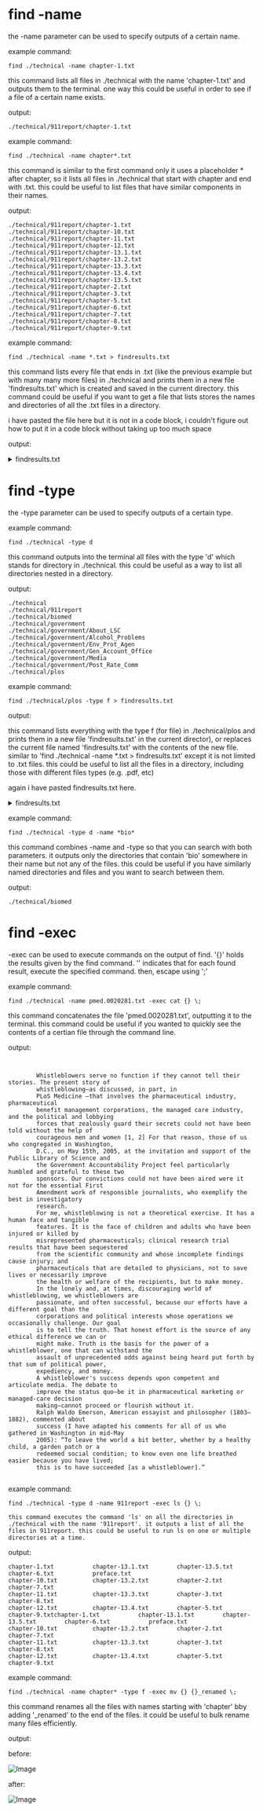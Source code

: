 # find -name

the -name parameter can be used to specify outputs of a certain name.

example command:
```
find ./technical -name chapter-1.txt
```
this command lists all files in ./technical with the name 'chapter-1.txt' and outputs them to the terminal. one way this could be useful in order to see if a file of a certain name exists.

output:
```
./technical/911report/chapter-1.txt
```


example command:
```
find ./technical -name chapter*.txt
```
this command is similar to the first command only it uses a placeholder * after chapter, so it lists all files in ./technical that start with chapter and end with .txt. this could be useful to list files that have similar components in their names.

output:
```
./technical/911report/chapter-1.txt
./technical/911report/chapter-10.txt
./technical/911report/chapter-11.txt
./technical/911report/chapter-12.txt
./technical/911report/chapter-13.1.txt
./technical/911report/chapter-13.2.txt
./technical/911report/chapter-13.3.txt
./technical/911report/chapter-13.4.txt
./technical/911report/chapter-13.5.txt
./technical/911report/chapter-2.txt
./technical/911report/chapter-3.txt
./technical/911report/chapter-5.txt
./technical/911report/chapter-6.txt
./technical/911report/chapter-7.txt
./technical/911report/chapter-8.txt
./technical/911report/chapter-9.txt
```

example command:
```
find ./technical -name *.txt > findresults.txt
```
this command lists every file that ends in .txt (like the previous example but with many many more files) in ./technical and prints them in a new file 'findresults.txt' which is created and saved in the current directory. this command could be useful if you want to get a file that lists stores the names and directories of all the .txt files in a directory.

i have pasted the file here but it is not in a code block, i couldn't figure out how to put it in a code block without taking up too much space

output:


<details>
  <summary>
    findresults.txt
  </summary>
./technical/911report/chapter-1.txt
./technical/911report/chapter-10.txt
./technical/911report/chapter-11.txt
./technical/911report/chapter-12.txt
./technical/911report/chapter-13.1.txt
./technical/911report/chapter-13.2.txt
./technical/911report/chapter-13.3.txt
./technical/911report/chapter-13.4.txt
./technical/911report/chapter-13.5.txt
./technical/911report/chapter-2.txt
./technical/911report/chapter-3.txt
./technical/911report/chapter-5.txt
./technical/911report/chapter-6.txt
./technical/911report/chapter-7.txt
./technical/911report/chapter-8.txt
./technical/911report/chapter-9.txt
./technical/911report/preface.txt
./technical/biomed/1468-6708-3-1.txt
./technical/biomed/1468-6708-3-10.txt
./technical/biomed/1468-6708-3-3.txt
./technical/biomed/1468-6708-3-4.txt
./technical/biomed/1468-6708-3-7.txt
./technical/biomed/1471-2091-2-10.txt
./technical/biomed/1471-2091-2-11.txt
./technical/biomed/1471-2091-2-12.txt
./technical/biomed/1471-2091-2-13.txt
./technical/biomed/1471-2091-2-16.txt
./technical/biomed/1471-2091-2-5.txt
./technical/biomed/1471-2091-2-7.txt
./technical/biomed/1471-2091-2-9.txt
./technical/biomed/1471-2091-3-13.txt
./technical/biomed/1471-2091-3-14.txt
./technical/biomed/1471-2091-3-15.txt
./technical/biomed/1471-2091-3-16.txt
./technical/biomed/1471-2091-3-17.txt
./technical/biomed/1471-2091-3-18.txt
./technical/biomed/1471-2091-3-22.txt
./technical/biomed/1471-2091-3-23.txt
./technical/biomed/1471-2091-3-30.txt
./technical/biomed/1471-2091-3-31.txt
./technical/biomed/1471-2091-3-4.txt
./technical/biomed/1471-2091-3-8.txt
./technical/biomed/1471-2091-4-1.txt
./technical/biomed/1471-2091-4-5.txt
./technical/biomed/1471-2105-1-1.txt
./technical/biomed/1471-2105-2-1.txt
./technical/biomed/1471-2105-2-8.txt
./technical/biomed/1471-2105-2-9.txt
./technical/biomed/1471-2105-3-12.txt
./technical/biomed/1471-2105-3-14.txt
./technical/biomed/1471-2105-3-16.txt
./technical/biomed/1471-2105-3-17.txt
./technical/biomed/1471-2105-3-18.txt
./technical/biomed/1471-2105-3-2.txt
./technical/biomed/1471-2105-3-22.txt
./technical/biomed/1471-2105-3-23.txt
./technical/biomed/1471-2105-3-24.txt
./technical/biomed/1471-2105-3-26.txt
./technical/biomed/1471-2105-3-28.txt
./technical/biomed/1471-2105-3-3.txt
./technical/biomed/1471-2105-3-30.txt
./technical/biomed/1471-2105-3-34.txt
./technical/biomed/1471-2105-3-37.txt
./technical/biomed/1471-2105-3-38.txt
./technical/biomed/1471-2105-3-4.txt
./technical/biomed/1471-2105-3-6.txt
./technical/biomed/1471-2105-4-13.txt
./technical/biomed/1471-2105-4-24.txt
./technical/biomed/1471-2105-4-25.txt
./technical/biomed/1471-2105-4-26.txt
./technical/biomed/1471-2105-4-27.txt
./technical/biomed/1471-2105-4-28.txt
./technical/biomed/1471-2105-4-31.txt
./technical/biomed/1471-2121-1-2.txt
./technical/biomed/1471-2121-2-1.txt
./technical/biomed/1471-2121-2-10.txt
./technical/biomed/1471-2121-2-11.txt
./technical/biomed/1471-2121-2-12.txt
./technical/biomed/1471-2121-2-15.txt
./technical/biomed/1471-2121-2-18.txt
./technical/biomed/1471-2121-2-21.txt
./technical/biomed/1471-2121-2-22.txt
./technical/biomed/1471-2121-2-3.txt
./technical/biomed/1471-2121-2-6.txt
./technical/biomed/1471-2121-3-10.txt
./technical/biomed/1471-2121-3-11.txt
./technical/biomed/1471-2121-3-12.txt
./technical/biomed/1471-2121-3-13.txt
./technical/biomed/1471-2121-3-15.txt
./technical/biomed/1471-2121-3-16.txt
./technical/biomed/1471-2121-3-18.txt
./technical/biomed/1471-2121-3-19.txt
./technical/biomed/1471-2121-3-2.txt
./technical/biomed/1471-2121-3-21.txt
./technical/biomed/1471-2121-3-22.txt
./technical/biomed/1471-2121-3-25.txt
./technical/biomed/1471-2121-3-30.txt
./technical/biomed/1471-2121-3-4.txt
./technical/biomed/1471-2121-3-6.txt
./technical/biomed/1471-2121-3-8.txt
./technical/biomed/1471-2121-4-1.txt
./technical/biomed/1471-2121-4-2.txt
./technical/biomed/1471-2121-4-3.txt
./technical/biomed/1471-2121-4-4.txt
./technical/biomed/1471-2121-4-5.txt
./technical/biomed/1471-2121-4-6.txt
./technical/biomed/1471-213X-1-1.txt
./technical/biomed/1471-213X-1-10.txt
./technical/biomed/1471-213X-1-11.txt
./technical/biomed/1471-213X-1-12.txt
./technical/biomed/1471-213X-1-13.txt
./technical/biomed/1471-213X-1-15.txt
./technical/biomed/1471-213X-1-2.txt
./technical/biomed/1471-213X-1-3.txt
./technical/biomed/1471-213X-1-4.txt
./technical/biomed/1471-213X-1-6.txt
./technical/biomed/1471-213X-1-9.txt
./technical/biomed/1471-213X-2-1.txt
./technical/biomed/1471-213X-2-7.txt
./technical/biomed/1471-213X-2-8.txt
./technical/biomed/1471-213X-3-2.txt
./technical/biomed/1471-213X-3-3.txt
./technical/biomed/1471-213X-3-4.txt
./technical/biomed/1471-213X-3-7.txt
./technical/biomed/1471-2148-1-1.txt
./technical/biomed/1471-2148-1-14.txt
./technical/biomed/1471-2148-1-4.txt
./technical/biomed/1471-2148-1-6.txt
./technical/biomed/1471-2148-1-8.txt
./technical/biomed/1471-2148-2-12.txt
./technical/biomed/1471-2148-2-14.txt
./technical/biomed/1471-2148-2-15.txt
./technical/biomed/1471-2148-2-17.txt
./technical/biomed/1471-2148-2-2.txt
./technical/biomed/1471-2148-2-5.txt
./technical/biomed/1471-2148-2-7.txt
./technical/biomed/1471-2148-2-8.txt
./technical/biomed/1471-2148-3-1.txt
./technical/biomed/1471-2148-3-18.txt
./technical/biomed/1471-2148-3-3.txt
./technical/biomed/1471-2148-3-4.txt
./technical/biomed/1471-2148-3-7.txt
./technical/biomed/1471-2156-2-1.txt
./technical/biomed/1471-2156-2-12.txt
./technical/biomed/1471-2156-2-17.txt
./technical/biomed/1471-2156-2-18.txt
./technical/biomed/1471-2156-2-3.txt
./technical/biomed/1471-2156-2-5.txt
./technical/biomed/1471-2156-2-7.txt
./technical/biomed/1471-2156-2-8.txt
./technical/biomed/1471-2156-3-10.txt
./technical/biomed/1471-2156-3-11.txt
./technical/biomed/1471-2156-3-16.txt
./technical/biomed/1471-2156-3-17.txt
./technical/biomed/1471-2156-3-22.txt
./technical/biomed/1471-2156-3-3.txt
./technical/biomed/1471-2156-3-4.txt
./technical/biomed/1471-2156-4-10.txt
./technical/biomed/1471-2156-4-5.txt
./technical/biomed/1471-2156-4-6.txt
./technical/biomed/1471-2156-4-9.txt
./technical/biomed/1471-2164-2-1.txt
./technical/biomed/1471-2164-2-2.txt
./technical/biomed/1471-2164-2-4.txt
./technical/biomed/1471-2164-2-6.txt
./technical/biomed/1471-2164-2-7.txt
./technical/biomed/1471-2164-2-8.txt
./technical/biomed/1471-2164-2-9.txt
./technical/biomed/1471-2164-3-1.txt
./technical/biomed/1471-2164-3-10.txt
./technical/biomed/1471-2164-3-13.txt
./technical/biomed/1471-2164-3-15.txt
./technical/biomed/1471-2164-3-16.txt
./technical/biomed/1471-2164-3-18.txt
./technical/biomed/1471-2164-3-19.txt
./technical/biomed/1471-2164-3-23.txt
./technical/biomed/1471-2164-3-24.txt
./technical/biomed/1471-2164-3-26.txt
./technical/biomed/1471-2164-3-27.txt
./technical/biomed/1471-2164-3-28.txt
./technical/biomed/1471-2164-3-29.txt
./technical/biomed/1471-2164-3-30.txt
./technical/biomed/1471-2164-3-31.txt
./technical/biomed/1471-2164-3-32.txt
./technical/biomed/1471-2164-3-33.txt
./technical/biomed/1471-2164-3-34.txt
./technical/biomed/1471-2164-3-35.txt
./technical/biomed/1471-2164-3-4.txt
./technical/biomed/1471-2164-3-6.txt
./technical/biomed/1471-2164-3-7.txt
./technical/biomed/1471-2164-3-8.txt
./technical/biomed/1471-2164-3-9.txt
./technical/biomed/1471-2164-4-13.txt
./technical/biomed/1471-2164-4-14.txt
./technical/biomed/1471-2164-4-15.txt
./technical/biomed/1471-2164-4-16.txt
./technical/biomed/1471-2164-4-19.txt
./technical/biomed/1471-2164-4-2.txt
./technical/biomed/1471-2164-4-21.txt
./technical/biomed/1471-2164-4-22.txt
./technical/biomed/1471-2164-4-23.txt
./technical/biomed/1471-2164-4-24.txt
./technical/biomed/1471-2164-4-25.txt
./technical/biomed/1471-2164-4-26.txt
./technical/biomed/1471-2164-4-28.txt
./technical/biomed/1471-2164-4-4.txt
./technical/biomed/1471-2164-4-5.txt
./technical/biomed/1471-2164-4-6.txt
./technical/biomed/1471-2172-1-1.txt
./technical/biomed/1471-2172-2-10.txt
./technical/biomed/1471-2172-2-3.txt
./technical/biomed/1471-2172-2-4.txt
./technical/biomed/1471-2172-2-9.txt
./technical/biomed/1471-2172-3-1.txt
./technical/biomed/1471-2172-3-10.txt
./technical/biomed/1471-2172-3-12.txt
./technical/biomed/1471-2172-3-16.txt
./technical/biomed/1471-2172-3-2.txt
./technical/biomed/1471-2172-3-4.txt
./technical/biomed/1471-2172-3-9.txt
./technical/biomed/1471-2172-4-1.txt
./technical/biomed/1471-2172-4-2.txt
./technical/biomed/1471-2180-1-12.txt
./technical/biomed/1471-2180-1-16.txt
./technical/biomed/1471-2180-1-26.txt
./technical/biomed/1471-2180-1-28.txt
./technical/biomed/1471-2180-1-29.txt
./technical/biomed/1471-2180-1-31.txt
./technical/biomed/1471-2180-1-33.txt
./technical/biomed/1471-2180-1-34.txt
./technical/biomed/1471-2180-1-7.txt
./technical/biomed/1471-2180-1-8.txt
./technical/biomed/1471-2180-2-1.txt
./technical/biomed/1471-2180-2-13.txt
./technical/biomed/1471-2180-2-16.txt
./technical/biomed/1471-2180-2-2.txt
./technical/biomed/1471-2180-2-20.txt
./technical/biomed/1471-2180-2-22.txt
./technical/biomed/1471-2180-2-26.txt
./technical/biomed/1471-2180-2-29.txt
./technical/biomed/1471-2180-2-32.txt
./technical/biomed/1471-2180-2-35.txt
./technical/biomed/1471-2180-2-38.txt
./technical/biomed/1471-2180-2-7.txt
./technical/biomed/1471-2180-3-10.txt
./technical/biomed/1471-2180-3-11.txt
./technical/biomed/1471-2180-3-13.txt
./technical/biomed/1471-2180-3-15.txt
./technical/biomed/1471-2180-3-4.txt
./technical/biomed/1471-2180-3-5.txt
./technical/biomed/1471-2180-3-9.txt
./technical/biomed/1471-2199-2-1.txt
./technical/biomed/1471-2199-2-10.txt
./technical/biomed/1471-2199-2-12.txt
./technical/biomed/1471-2199-2-2.txt
./technical/biomed/1471-2199-2-3.txt
./technical/biomed/1471-2199-2-4.txt
./technical/biomed/1471-2199-2-5.txt
./technical/biomed/1471-2199-2-6.txt
./technical/biomed/1471-2199-3-10.txt
./technical/biomed/1471-2199-3-11.txt
./technical/biomed/1471-2199-3-12.txt
./technical/biomed/1471-2199-3-17.txt
./technical/biomed/1471-2199-3-3.txt
./technical/biomed/1471-2199-3-7.txt
./technical/biomed/1471-2199-4-4.txt
./technical/biomed/1471-2199-4-5.txt
./technical/biomed/1471-2202-1-1.txt
./technical/biomed/1471-2202-2-1.txt
./technical/biomed/1471-2202-2-10.txt
./technical/biomed/1471-2202-2-12.txt
./technical/biomed/1471-2202-2-14.txt
./technical/biomed/1471-2202-2-15.txt
./technical/biomed/1471-2202-2-16.txt
./technical/biomed/1471-2202-2-17.txt
./technical/biomed/1471-2202-2-18.txt
./technical/biomed/1471-2202-2-19.txt
./technical/biomed/1471-2202-2-2.txt
./technical/biomed/1471-2202-2-20.txt
./technical/biomed/1471-2202-2-3.txt
./technical/biomed/1471-2202-2-5.txt
./technical/biomed/1471-2202-2-6.txt
./technical/biomed/1471-2202-2-7.txt
./technical/biomed/1471-2202-2-8.txt
./technical/biomed/1471-2202-2-9.txt
./technical/biomed/1471-2202-3-1.txt
./technical/biomed/1471-2202-3-10.txt
./technical/biomed/1471-2202-3-11.txt
./technical/biomed/1471-2202-3-14.txt
./technical/biomed/1471-2202-3-16.txt
./technical/biomed/1471-2202-3-17.txt
./technical/biomed/1471-2202-3-19.txt
./technical/biomed/1471-2202-3-20.txt
./technical/biomed/1471-2202-3-3.txt
./technical/biomed/1471-2202-3-4.txt
./technical/biomed/1471-2202-3-5.txt
./technical/biomed/1471-2202-3-7.txt
./technical/biomed/1471-2202-3-8.txt
./technical/biomed/1471-2202-4-10.txt
./technical/biomed/1471-2202-4-11.txt
./technical/biomed/1471-2202-4-12.txt
./technical/biomed/1471-2202-4-16.txt
./technical/biomed/1471-2202-4-17.txt
./technical/biomed/1471-2202-4-2.txt
./technical/biomed/1471-2202-4-3.txt
./technical/biomed/1471-2202-4-5.txt
./technical/biomed/1471-2202-4-6.txt
./technical/biomed/1471-2210-1-10.txt
./technical/biomed/1471-2210-1-2.txt
./technical/biomed/1471-2210-1-3.txt
./technical/biomed/1471-2210-1-4.txt
./technical/biomed/1471-2210-1-7.txt
./technical/biomed/1471-2210-1-8.txt
./technical/biomed/1471-2210-2-14.txt
./technical/biomed/1471-2210-2-4.txt
./technical/biomed/1471-2210-2-5.txt
./technical/biomed/1471-2210-2-6.txt
./technical/biomed/1471-2210-2-8.txt
./technical/biomed/1471-2210-2-9.txt
./technical/biomed/1471-2210-3-1.txt
./technical/biomed/1471-2210-3-3.txt
./technical/biomed/1471-2229-1-2.txt
./technical/biomed/1471-2229-1-3.txt
./technical/biomed/1471-2229-2-11.txt
./technical/biomed/1471-2229-2-3.txt
./technical/biomed/1471-2229-2-4.txt
./technical/biomed/1471-2229-2-8.txt
./technical/biomed/1471-2229-2-9.txt
./technical/biomed/1471-2229-3-3.txt
./technical/biomed/1471-2253-1-1.txt
./technical/biomed/1471-2253-2-4.txt
./technical/biomed/1471-2253-2-5.txt
./technical/biomed/1471-2261-1-6.txt
./technical/biomed/1471-2261-2-11.txt
./technical/biomed/1471-2261-3-4.txt
./technical/biomed/1471-2261-3-5.txt
./technical/biomed/1471-2288-1-9.txt
./technical/biomed/1471-2288-2-10.txt
./technical/biomed/1471-2288-2-11.txt
./technical/biomed/1471-2288-2-4.txt
./technical/biomed/1471-2288-3-4.txt
./technical/biomed/1471-2288-3-8.txt
./technical/biomed/1471-2288-3-9.txt
./technical/biomed/1471-2296-3-18.txt
./technical/biomed/1471-2296-3-19.txt
./technical/biomed/1471-2296-3-3.txt
./technical/biomed/1471-230X-1-10.txt
./technical/biomed/1471-230X-1-5.txt
./technical/biomed/1471-230X-1-6.txt
./technical/biomed/1471-230X-1-8.txt
./technical/biomed/1471-230X-2-17.txt
./technical/biomed/1471-230X-2-21.txt
./technical/biomed/1471-230X-2-23.txt
./technical/biomed/1471-230X-3-3.txt
./technical/biomed/1471-230X-3-5.txt
./technical/biomed/1471-2318-3-2.txt
./technical/biomed/1471-2326-2-4.txt
./technical/biomed/1471-2334-1-10.txt
./technical/biomed/1471-2334-1-13.txt
./technical/biomed/1471-2334-1-17.txt
./technical/biomed/1471-2334-1-21.txt
./technical/biomed/1471-2334-1-24.txt
./technical/biomed/1471-2334-1-9.txt
./technical/biomed/1471-2334-2-1.txt
./technical/biomed/1471-2334-2-24.txt
./technical/biomed/1471-2334-2-26.txt
./technical/biomed/1471-2334-2-27.txt
./technical/biomed/1471-2334-2-29.txt
./technical/biomed/1471-2334-2-5.txt
./technical/biomed/1471-2334-2-6.txt
./technical/biomed/1471-2334-2-7.txt
./technical/biomed/1471-2334-3-10.txt
./technical/biomed/1471-2334-3-11.txt
./technical/biomed/1471-2334-3-12.txt
./technical/biomed/1471-2334-3-13.txt
./technical/biomed/1471-2334-3-15.txt
./technical/biomed/1471-2334-3-9.txt
./technical/biomed/1471-2350-2-11.txt
./technical/biomed/1471-2350-2-12.txt
./technical/biomed/1471-2350-2-2.txt
./technical/biomed/1471-2350-2-8.txt
./technical/biomed/1471-2350-3-1.txt
./technical/biomed/1471-2350-3-12.txt
./technical/biomed/1471-2350-3-7.txt
./technical/biomed/1471-2350-3-9.txt
./technical/biomed/1471-2350-4-2.txt
./technical/biomed/1471-2350-4-3.txt
./technical/biomed/1471-2350-4-4.txt
./technical/biomed/1471-2350-4-6.txt
./technical/biomed/1471-2369-3-1.txt
./technical/biomed/1471-2369-3-10.txt
./technical/biomed/1471-2369-3-6.txt
./technical/biomed/1471-2369-3-9.txt
./technical/biomed/1471-2369-4-1.txt
./technical/biomed/1471-2369-4-5.txt
./technical/biomed/1471-2377-1-2.txt
./technical/biomed/1471-2377-2-4.txt
./technical/biomed/1471-2377-2-6.txt
./technical/biomed/1471-2377-3-4.txt
./technical/biomed/1471-2407-1-13.txt
./technical/biomed/1471-2407-1-15.txt
./technical/biomed/1471-2407-1-19.txt
./technical/biomed/1471-2407-1-6.txt
./technical/biomed/1471-2407-2-11.txt
./technical/biomed/1471-2407-2-12.txt
./technical/biomed/1471-2407-2-15.txt
./technical/biomed/1471-2407-2-16.txt
./technical/biomed/1471-2407-2-17.txt
./technical/biomed/1471-2407-2-18.txt
./technical/biomed/1471-2407-2-19.txt
./technical/biomed/1471-2407-2-22.txt
./technical/biomed/1471-2407-2-23.txt
./technical/biomed/1471-2407-2-3.txt
./technical/biomed/1471-2407-2-31.txt
./technical/biomed/1471-2407-2-33.txt
./technical/biomed/1471-2407-2-8.txt
./technical/biomed/1471-2407-2-9.txt
./technical/biomed/1471-2407-3-14.txt
./technical/biomed/1471-2407-3-15.txt
./technical/biomed/1471-2407-3-16.txt
./technical/biomed/1471-2407-3-18.txt
./technical/biomed/1471-2407-3-3.txt
./technical/biomed/1471-2407-3-4.txt
./technical/biomed/1471-2407-3-5.txt
./technical/biomed/1471-2415-3-1.txt
./technical/biomed/1471-2415-3-3.txt
./technical/biomed/1471-2415-3-4.txt
./technical/biomed/1471-2415-3-5.txt
./technical/biomed/1471-2431-2-1.txt
./technical/biomed/1471-2431-2-11.txt
./technical/biomed/1471-2431-2-12.txt
./technical/biomed/1471-2431-2-4.txt
./technical/biomed/1471-2431-3-3.txt
./technical/biomed/1471-2431-3-4.txt
./technical/biomed/1471-2431-3-5.txt
./technical/biomed/1471-2431-3-6.txt
./technical/biomed/1471-244X-2-9.txt
./technical/biomed/1471-244X-3-5.txt
./technical/biomed/1471-2458-1-9.txt
./technical/biomed/1471-2458-2-11.txt
./technical/biomed/1471-2458-2-16.txt
./technical/biomed/1471-2458-2-18.txt
./technical/biomed/1471-2458-2-21.txt
./technical/biomed/1471-2458-2-25.txt
./technical/biomed/1471-2458-2-3.txt
./technical/biomed/1471-2458-2-6.txt
./technical/biomed/1471-2458-3-11.txt
./technical/biomed/1471-2458-3-2.txt
./technical/biomed/1471-2458-3-20.txt
./technical/biomed/1471-2458-3-5.txt
./technical/biomed/1471-2458-3-9.txt
./technical/biomed/1471-2466-1-1.txt
./technical/biomed/1471-2466-2-3.txt
./technical/biomed/1471-2466-2-4.txt
./technical/biomed/1471-2466-3-1.txt
./technical/biomed/1471-2474-2-1.txt
./technical/biomed/1471-2474-2-2.txt
./technical/biomed/1471-2474-2-3.txt
./technical/biomed/1471-2474-3-23.txt
./technical/biomed/1471-2474-3-3.txt
./technical/biomed/1471-2474-4-4.txt
./technical/biomed/1471-2474-4-8.txt
./technical/biomed/1471-2490-3-2.txt
./technical/biomed/1471-5945-1-3.txt
./technical/biomed/1471-5945-2-13.txt
./technical/biomed/1471-5945-3-3.txt
./technical/biomed/1472-6750-1-11.txt
./technical/biomed/1472-6750-1-12.txt
./technical/biomed/1472-6750-1-13.txt
./technical/biomed/1472-6750-1-6.txt
./technical/biomed/1472-6750-1-8.txt
./technical/biomed/1472-6750-2-10.txt
./technical/biomed/1472-6750-2-13.txt
./technical/biomed/1472-6750-2-14.txt
./technical/biomed/1472-6750-2-2.txt
./technical/biomed/1472-6750-2-21.txt
./technical/biomed/1472-6750-3-11.txt
./technical/biomed/1472-6750-3-4.txt
./technical/biomed/1472-6750-3-6.txt
./technical/biomed/1472-6769-1-1.txt
./technical/biomed/1472-6769-1-2.txt
./technical/biomed/1472-6769-1-3.txt
./technical/biomed/1472-6769-1-4.txt
./technical/biomed/1472-6785-1-3.txt
./technical/biomed/1472-6785-1-5.txt
./technical/biomed/1472-6785-2-6.txt
./technical/biomed/1472-6785-2-7.txt
./technical/biomed/1472-6793-1-11.txt
./technical/biomed/1472-6793-1-12.txt
./technical/biomed/1472-6793-1-15.txt
./technical/biomed/1472-6793-1-2.txt
./technical/biomed/1472-6793-1-6.txt
./technical/biomed/1472-6793-1-8.txt
./technical/biomed/1472-6793-2-1.txt
./technical/biomed/1472-6793-2-11.txt
./technical/biomed/1472-6793-2-16.txt
./technical/biomed/1472-6793-2-17.txt
./technical/biomed/1472-6793-2-18.txt
./technical/biomed/1472-6793-2-19.txt
./technical/biomed/1472-6793-2-2.txt
./technical/biomed/1472-6793-2-4.txt
./technical/biomed/1472-6793-2-5.txt
./technical/biomed/1472-6793-2-8.txt
./technical/biomed/1472-6793-3-3.txt
./technical/biomed/1472-6793-3-4.txt
./technical/biomed/1472-6793-3-5.txt
./technical/biomed/1472-6793-3-6.txt
./technical/biomed/1472-6807-1-1.txt
./technical/biomed/1472-6807-2-1.txt
./technical/biomed/1472-6807-2-2.txt
./technical/biomed/1472-6807-2-3.txt
./technical/biomed/1472-6807-2-4.txt
./technical/biomed/1472-6807-2-5.txt
./technical/biomed/1472-6807-2-9.txt
./technical/biomed/1472-6807-3-1.txt
./technical/biomed/1472-6807-3-2.txt
./technical/biomed/1472-6815-2-3.txt
./technical/biomed/1472-6823-2-2.txt
./technical/biomed/1472-6823-3-1.txt
./technical/biomed/1472-6831-2-2.txt
./technical/biomed/1472-6831-3-1.txt
./technical/biomed/1472-684X-1-5.txt
./technical/biomed/1472-684X-2-1.txt
./technical/biomed/1472-684X-2-2.txt
./technical/biomed/1472-6874-2-1.txt
./technical/biomed/1472-6874-2-13.txt
./technical/biomed/1472-6874-2-8.txt
./technical/biomed/1472-6874-3-2.txt
./technical/biomed/1472-6882-1-10.txt
./technical/biomed/1472-6882-1-11.txt
./technical/biomed/1472-6882-1-12.txt
./technical/biomed/1472-6882-1-7.txt
./technical/biomed/1472-6882-2-10.txt
./technical/biomed/1472-6882-2-5.txt
./technical/biomed/1472-6882-3-1.txt
./technical/biomed/1472-6882-3-3.txt
./technical/biomed/1472-6890-1-4.txt
./technical/biomed/1472-6890-2-5.txt
./technical/biomed/1472-6890-3-2.txt
./technical/biomed/1472-6904-1-2.txt
./technical/biomed/1472-6904-2-4.txt
./technical/biomed/1472-6904-2-5.txt
./technical/biomed/1472-6904-2-7.txt
./technical/biomed/1472-6904-3-1.txt
./technical/biomed/1472-6920-1-3.txt
./technical/biomed/1472-6920-2-1.txt
./technical/biomed/1472-6920-2-3.txt
./technical/biomed/1472-6947-1-2.txt
./technical/biomed/1472-6947-1-5.txt
./technical/biomed/1472-6947-1-6.txt
./technical/biomed/1472-6947-2-4.txt
./technical/biomed/1472-6947-2-7.txt
./technical/biomed/1472-6947-3-5.txt
./technical/biomed/1472-6947-3-8.txt
./technical/biomed/1472-6955-2-1.txt
./technical/biomed/1472-6963-1-11.txt
./technical/biomed/1472-6963-1-8.txt
./technical/biomed/1472-6963-2-10.txt
./technical/biomed/1472-6963-3-1.txt
./technical/biomed/1472-6963-3-11.txt
./technical/biomed/1472-6963-3-12.txt
./technical/biomed/1472-6963-3-13.txt
./technical/biomed/1472-6963-3-14.txt
./technical/biomed/1472-6963-3-6.txt
./technical/biomed/1472-6963-3-7.txt
./technical/biomed/1475-2832-1-1.txt
./technical/biomed/1475-2867-2-10.txt
./technical/biomed/1475-2867-2-15.txt
./technical/biomed/1475-2867-2-7.txt
./technical/biomed/1475-2867-3-12.txt
./technical/biomed/1475-2867-3-2.txt
./technical/biomed/1475-2867-3-3.txt
./technical/biomed/1475-2867-3-4.txt
./technical/biomed/1475-2875-1-14.txt
./technical/biomed/1475-2875-1-5.txt
./technical/biomed/1475-2875-2-10.txt
./technical/biomed/1475-2875-2-14.txt
./technical/biomed/1475-2875-2-4.txt
./technical/biomed/1475-2883-2-11.txt
./technical/biomed/1475-2891-1-2.txt
./technical/biomed/1475-2891-2-1.txt
./technical/biomed/1475-4924-1-10.txt
./technical/biomed/1475-4924-1-5.txt
./technical/biomed/1475-925X-2-1.txt
./technical/biomed/1475-925X-2-10.txt
./technical/biomed/1475-925X-2-11.txt
./technical/biomed/1475-925X-2-12.txt
./technical/biomed/1475-925X-2-3.txt
./technical/biomed/1475-925X-2-6.txt
./technical/biomed/1475-9268-1-1.txt
./technical/biomed/1475-9268-1-2.txt
./technical/biomed/1475-9276-1-3.txt
./technical/biomed/1476-069X-1-3.txt
./technical/biomed/1476-069X-2-2.txt
./technical/biomed/1476-069X-2-4.txt
./technical/biomed/1476-069X-2-7.txt
./technical/biomed/1476-069X-2-9.txt
./technical/biomed/1476-0711-2-3.txt
./technical/biomed/1476-0711-2-7.txt
./technical/biomed/1476-072X-2-3.txt
./technical/biomed/1476-072X-2-4.txt
./technical/biomed/1476-4598-1-3.txt
./technical/biomed/1476-4598-1-5.txt
./technical/biomed/1476-4598-1-6.txt
./technical/biomed/1476-4598-1-8.txt
./technical/biomed/1476-4598-2-1.txt
./technical/biomed/1476-4598-2-2.txt
./technical/biomed/1476-4598-2-20.txt
./technical/biomed/1476-4598-2-22.txt
./technical/biomed/1476-4598-2-24.txt
./technical/biomed/1476-4598-2-25.txt
./technical/biomed/1476-4598-2-28.txt
./technical/biomed/1476-4598-2-3.txt
./technical/biomed/1476-511X-1-2.txt
./technical/biomed/1476-511X-2-2.txt
./technical/biomed/1476-511X-2-3.txt
./technical/biomed/1476-5918-1-2.txt
./technical/biomed/1476-9433-1-2.txt
./technical/biomed/1476-9433-1-3.txt
./technical/biomed/1477-5956-1-1.txt
./technical/biomed/1477-7525-1-10.txt
./technical/biomed/1477-7525-1-12.txt
./technical/biomed/1477-7525-1-9.txt
./technical/biomed/1477-7819-1-10.txt
./technical/biomed/1477-7827-1-13.txt
./technical/biomed/1477-7827-1-17.txt
./technical/biomed/1477-7827-1-21.txt
./technical/biomed/1477-7827-1-23.txt
./technical/biomed/1477-7827-1-27.txt
./technical/biomed/1477-7827-1-31.txt
./technical/biomed/1477-7827-1-36.txt
./technical/biomed/1477-7827-1-43.txt
./technical/biomed/1477-7827-1-46.txt
./technical/biomed/1477-7827-1-48.txt
./technical/biomed/1477-7827-1-54.txt
./technical/biomed/1477-7827-1-6.txt
./technical/biomed/1477-7827-1-9.txt
./technical/biomed/1478-1336-1-2.txt
./technical/biomed/1478-1336-1-3.txt
./technical/biomed/1478-1336-1-4.txt
./technical/biomed/1478-7954-1-3.txt
./technical/biomed/ar104.txt
./technical/biomed/ar118.txt
./technical/biomed/ar120.txt
./technical/biomed/ar130.txt
./technical/biomed/ar140.txt
./technical/biomed/ar149.txt
./technical/biomed/ar297.txt
./technical/biomed/ar309.txt
./technical/biomed/ar319.txt
./technical/biomed/ar321.txt
./technical/biomed/ar328.txt
./technical/biomed/ar331.txt
./technical/biomed/ar383.txt
./technical/biomed/ar387.txt
./technical/biomed/ar407.txt
./technical/biomed/ar408.txt
./technical/biomed/ar409.txt
./technical/biomed/ar422.txt
./technical/biomed/ar429.txt
./technical/biomed/ar430.txt
./technical/biomed/ar601.txt
./technical/biomed/ar612.txt
./technical/biomed/ar615.txt
./technical/biomed/ar619.txt
./technical/biomed/ar624.txt
./technical/biomed/ar68.txt
./technical/biomed/ar745.txt
./technical/biomed/ar750.txt
./technical/biomed/ar774.txt
./technical/biomed/ar778.txt
./technical/biomed/ar79.txt
./technical/biomed/ar792.txt
./technical/biomed/ar795.txt
./technical/biomed/ar799.txt
./technical/biomed/ar93.txt
./technical/biomed/bcr273.txt
./technical/biomed/bcr284.txt
./technical/biomed/bcr285.txt
./technical/biomed/bcr294.txt
./technical/biomed/bcr303.txt
./technical/biomed/bcr317.txt
./technical/biomed/bcr45.txt
./technical/biomed/bcr458.txt
./technical/biomed/bcr567.txt
./technical/biomed/bcr568.txt
./technical/biomed/bcr570.txt
./technical/biomed/bcr571.txt
./technical/biomed/bcr583.txt
./technical/biomed/bcr588.txt
./technical/biomed/bcr602.txt
./technical/biomed/bcr605.txt
./technical/biomed/bcr607.txt
./technical/biomed/bcr618.txt
./technical/biomed/bcr620.txt
./technical/biomed/bcr631.txt
./technical/biomed/bcr635.txt
./technical/biomed/cc103.txt
./technical/biomed/cc1044.txt
./technical/biomed/cc105.txt
./technical/biomed/cc1476.txt
./technical/biomed/cc1477.txt
./technical/biomed/cc1495.txt
./technical/biomed/cc1497.txt
./technical/biomed/cc1498.txt
./technical/biomed/cc1529.txt
./technical/biomed/cc1538.txt
./technical/biomed/cc1547.txt
./technical/biomed/cc1843.txt
./technical/biomed/cc1852.txt
./technical/biomed/cc1856.txt
./technical/biomed/cc1882.txt
./technical/biomed/cc2160.txt
./technical/biomed/cc2167.txt
./technical/biomed/cc2171.txt
./technical/biomed/cc2172.txt
./technical/biomed/cc2190.txt
./technical/biomed/cc2358.txt
./technical/biomed/cc3.txt
./technical/biomed/cc300.txt
./technical/biomed/cc303.txt
./technical/biomed/cc343.txt
./technical/biomed/cc350.txt
./technical/biomed/cc367.txt
./technical/biomed/cc4.txt
./technical/biomed/cc713.txt
./technical/biomed/cc973.txt
./technical/biomed/cc991.txt
./technical/biomed/cvm-2-1-038.txt
./technical/biomed/cvm-2-4-180.txt
./technical/biomed/cvm-2-4-187.txt
./technical/biomed/cvm-2-6-278.txt
./technical/biomed/cvm-2-6-286.txt
./technical/biomed/gb-2000-1-1-research002.txt
./technical/biomed/gb-2000-1-2-research0003.txt
./technical/biomed/gb-2001-2-10-research0041.txt
./technical/biomed/gb-2001-2-10-research0042.txt
./technical/biomed/gb-2001-2-11-research0045.txt
./technical/biomed/gb-2001-2-11-research0046.txt
./technical/biomed/gb-2001-2-12-research0051.txt
./technical/biomed/gb-2001-2-12-research0053.txt
./technical/biomed/gb-2001-2-12-research0054.txt
./technical/biomed/gb-2001-2-12-research0055.txt
./technical/biomed/gb-2001-2-2-research0004.txt
./technical/biomed/gb-2001-2-3-research0007.txt
./technical/biomed/gb-2001-2-3-research0008.txt
./technical/biomed/gb-2001-2-4-research0010.txt
./technical/biomed/gb-2001-2-4-research0011.txt
./technical/biomed/gb-2001-2-4-research0012.txt
./technical/biomed/gb-2001-2-4-research0014.txt
./technical/biomed/gb-2001-2-6-research0018.txt
./technical/biomed/gb-2001-2-6-research0020.txt
./technical/biomed/gb-2001-2-6-research0021.txt
./technical/biomed/gb-2001-2-7-research0024.txt
./technical/biomed/gb-2001-2-7-research0025.txt
./technical/biomed/gb-2001-2-8-research0027.txt
./technical/biomed/gb-2001-2-8-research0030.txt
./technical/biomed/gb-2001-2-8-research0031.txt
./technical/biomed/gb-2001-2-8-research0032.txt
./technical/biomed/gb-2001-2-9-research0035.txt
./technical/biomed/gb-2001-2-9-research0037.txt
./technical/biomed/gb-2001-3-1-research0001.txt
./technical/biomed/gb-2001-3-1-research0004.txt
./technical/biomed/gb-2001-3-1-research0005.txt
./technical/biomed/gb-2002-3-10-research0052.txt
./technical/biomed/gb-2002-3-10-research0053.txt
./technical/biomed/gb-2002-3-10-research0054.txt
./technical/biomed/gb-2002-3-10-research0055.txt
./technical/biomed/gb-2002-3-10-research0056.txt
./technical/biomed/gb-2002-3-11-research0059.txt
./technical/biomed/gb-2002-3-11-research0060.txt
./technical/biomed/gb-2002-3-11-research0061.txt
./technical/biomed/gb-2002-3-11-research0062.txt
./technical/biomed/gb-2002-3-11-research0065.txt
./technical/biomed/gb-2002-3-12-research0071.txt
./technical/biomed/gb-2002-3-12-research0072.txt
./technical/biomed/gb-2002-3-12-research0075.txt
./technical/biomed/gb-2002-3-12-research0077.txt
./technical/biomed/gb-2002-3-12-research0078.txt
./technical/biomed/gb-2002-3-12-research0079.txt
./technical/biomed/gb-2002-3-12-research0080.txt
./technical/biomed/gb-2002-3-12-research0081.txt
./technical/biomed/gb-2002-3-12-research0082.txt
./technical/biomed/gb-2002-3-12-research0083.txt
./technical/biomed/gb-2002-3-12-research0085.txt
./technical/biomed/gb-2002-3-12-research0086.txt
./technical/biomed/gb-2002-3-12-research0087.txt
./technical/biomed/gb-2002-3-12-research0088.txt
./technical/biomed/gb-2002-3-2-research0008.txt
./technical/biomed/gb-2002-3-2-research0009.txt
./technical/biomed/gb-2002-3-3-research0011.txt
./technical/biomed/gb-2002-3-3-research0012.txt
./technical/biomed/gb-2002-3-4-research0018.txt
./technical/biomed/gb-2002-3-4-research0019.txt
./technical/biomed/gb-2002-3-5-research0020.txt
./technical/biomed/gb-2002-3-5-research0021.txt
./technical/biomed/gb-2002-3-5-research0022.txt
./technical/biomed/gb-2002-3-5-research0023.txt
./technical/biomed/gb-2002-3-5-research0024.txt
./technical/biomed/gb-2002-3-5-research0025.txt
./technical/biomed/gb-2002-3-6-research0029.txt
./technical/biomed/gb-2002-3-6-software0001.txt
./technical/biomed/gb-2002-3-7-research0032.txt
./technical/biomed/gb-2002-3-7-research0035.txt
./technical/biomed/gb-2002-3-7-research0036.txt
./technical/biomed/gb-2002-3-7-research0037.txt
./technical/biomed/gb-2002-3-8-research0038.txt
./technical/biomed/gb-2002-3-8-research0039.txt
./technical/biomed/gb-2002-3-8-research0040.txt
./technical/biomed/gb-2002-3-9-research0043.txt
./technical/biomed/gb-2002-3-9-research0044.txt
./technical/biomed/gb-2002-3-9-research0045.txt
./technical/biomed/gb-2002-3-9-research0046.txt
./technical/biomed/gb-2002-3-9-research0048.txt
./technical/biomed/gb-2002-3-9-research0049.txt
./technical/biomed/gb-2002-3-9-research0051.txt
./technical/biomed/gb-2002-4-1-r1.txt
./technical/biomed/gb-2002-4-1-r2.txt
./technical/biomed/gb-2003-4-1-r5.txt
./technical/biomed/gb-2003-4-1-r7.txt
./technical/biomed/gb-2003-4-2-r11.txt
./technical/biomed/gb-2003-4-2-r14.txt
./technical/biomed/gb-2003-4-2-r16.txt
./technical/biomed/gb-2003-4-2-r8.txt
./technical/biomed/gb-2003-4-2-r9.txt
./technical/biomed/gb-2003-4-3-r17.txt
./technical/biomed/gb-2003-4-3-r18.txt
./technical/biomed/gb-2003-4-3-r20.txt
./technical/biomed/gb-2003-4-4-r24.txt
./technical/biomed/gb-2003-4-4-r26.txt
./technical/biomed/gb-2003-4-4-r28.txt
./technical/biomed/gb-2003-4-5-r30.txt
./technical/biomed/gb-2003-4-5-r32.txt
./technical/biomed/gb-2003-4-5-r34.txt
./technical/biomed/gb-2003-4-6-r37.txt
./technical/biomed/gb-2003-4-6-r39.txt
./technical/biomed/gb-2003-4-6-r41.txt
./technical/biomed/gb-2003-4-7-r42.txt
./technical/biomed/gb-2003-4-7-r43.txt
./technical/biomed/gb-2003-4-7-r46.txt
./technical/biomed/gb-2003-4-8-r50.txt
./technical/biomed/gb-2003-4-8-r51.txt
./technical/biomed/gb-2003-4-9-r57.txt
./technical/biomed/gb-2003-4-9-r58.txt
./technical/biomed/gb-2003-4-9-r60.txt
./technical/biomed/rr166.txt
./technical/biomed/rr167.txt
./technical/biomed/rr171.txt
./technical/biomed/rr172.txt
./technical/biomed/rr191.txt
./technical/biomed/rr196.txt
./technical/biomed/rr37.txt
./technical/biomed/rr73.txt
./technical/biomed/rr74.txt
./technical/government/About_LSC/Comments_on_semiannual.txt
./technical/government/About_LSC/commission_report.txt
./technical/government/About_LSC/conference_highlights.txt
./technical/government/About_LSC/CONFIG_STANDARDS.txt
./technical/government/About_LSC/diversity_priorities.txt
./technical/government/About_LSC/LegalServCorp_v_VelazquezDissent.txt
./technical/government/About_LSC/LegalServCorp_v_VelazquezOpinion.txt
./technical/government/About_LSC/LegalServCorp_v_VelazquezSyllabus.txt
./technical/government/About_LSC/ODonnell_et_al_v_LSCdecision.txt
./technical/government/About_LSC/ONTARIO_LEGAL_AID_SERIES.txt
./technical/government/About_LSC/Progress_report.txt
./technical/government/About_LSC/Protocol_Regarding_Access.txt
./technical/government/About_LSC/reporting_system.txt
./technical/government/About_LSC/Special_report_to_congress.txt
./technical/government/About_LSC/State_Planning_Report.txt
./technical/government/About_LSC/State_Planning_Special_Report.txt
./technical/government/About_LSC/Strategic_report.txt
./technical/government/Alcohol_Problems/DraftRecom-PDF.txt
./technical/government/Alcohol_Problems/Session2-PDF.txt
./technical/government/Alcohol_Problems/Session3-PDF.txt
./technical/government/Alcohol_Problems/Session4-PDF.txt
./technical/government/Env_Prot_Agen/1-3_meth_901.txt
./technical/government/Env_Prot_Agen/atx1-6.txt
./technical/government/Env_Prot_Agen/bill.txt
./technical/government/Env_Prot_Agen/ctf1-6.txt
./technical/government/Env_Prot_Agen/ctf7-10.txt
./technical/government/Env_Prot_Agen/ctm4-10.txt
./technical/government/Env_Prot_Agen/final.txt
./technical/government/Env_Prot_Agen/jeffordslieberm.txt
./technical/government/Env_Prot_Agen/multi102902.txt
./technical/government/Env_Prot_Agen/nov1.txt
./technical/government/Env_Prot_Agen/ro_clear_skies_book.txt
./technical/government/Env_Prot_Agen/section-by-section_summary.txt
./technical/government/Env_Prot_Agen/tech_adden.txt
./technical/government/Env_Prot_Agen/tech_sectiong.txt
./technical/government/Gen_Account_Office/ai00134.txt
./technical/government/Gen_Account_Office/ai2132.txt
./technical/government/Gen_Account_Office/ai9868.txt
./technical/government/Gen_Account_Office/d01121g.txt
./technical/government/Gen_Account_Office/d01145g.txt
./technical/government/Gen_Account_Office/d01186g.txt
./technical/government/Gen_Account_Office/d01376g.txt
./technical/government/Gen_Account_Office/d01591sp.txt
./technical/government/Gen_Account_Office/d0269g.txt
./technical/government/Gen_Account_Office/d02701.txt
./technical/government/Gen_Account_Office/d03232sp.txt
./technical/government/Gen_Account_Office/d03273g.txt
./technical/government/Gen_Account_Office/d03419sp.txt
./technical/government/Gen_Account_Office/ffm.txt
./technical/government/Gen_Account_Office/gg96118.txt
./technical/government/Gen_Account_Office/GovernmentAuditingStandards_yb2002ed.txt
./technical/government/Gen_Account_Office/im814.txt
./technical/government/Gen_Account_Office/InternalControl_ai00021p.txt
./technical/government/Gen_Account_Office/July11-2001_gg00172r.txt
./technical/government/Gen_Account_Office/June30-2000_gg00135r.txt
./technical/government/Gen_Account_Office/Letter_Walkeraug17let.txt
./technical/government/Gen_Account_Office/Letter_WalkerJan30-2001.txt
./technical/government/Gen_Account_Office/May1998_ai98068.txt
./technical/government/Gen_Account_Office/Oct15-1999_gg00026t.txt
./technical/government/Gen_Account_Office/Oct15-2001_d0224.txt
./technical/government/Gen_Account_Office/og96009.txt
./technical/government/Gen_Account_Office/og96011.txt
./technical/government/Gen_Account_Office/og96012.txt
./technical/government/Gen_Account_Office/og96014.txt
./technical/government/Gen_Account_Office/og96015.txt
./technical/government/Gen_Account_Office/og96020.txt
./technical/government/Gen_Account_Office/og96021.txt
./technical/government/Gen_Account_Office/og96022.txt
./technical/government/Gen_Account_Office/og96023.txt
./technical/government/Gen_Account_Office/og96026.txt
./technical/government/Gen_Account_Office/og96027.txt
./technical/government/Gen_Account_Office/og96028.txt
./technical/government/Gen_Account_Office/og96031.txt
./technical/government/Gen_Account_Office/og96032.txt
./technical/government/Gen_Account_Office/og96033.txt
./technical/government/Gen_Account_Office/og96034.txt
./technical/government/Gen_Account_Office/og96036.txt
./technical/government/Gen_Account_Office/og96037.txt
./technical/government/Gen_Account_Office/og96038.txt
./technical/government/Gen_Account_Office/og96040.txt
./technical/government/Gen_Account_Office/og96041.txt
./technical/government/Gen_Account_Office/og96042.txt
./technical/government/Gen_Account_Office/og96043.txt
./technical/government/Gen_Account_Office/og96045.txt
./technical/government/Gen_Account_Office/og96047.txt
./technical/government/Gen_Account_Office/og97001.txt
./technical/government/Gen_Account_Office/og97002.txt
./technical/government/Gen_Account_Office/og97003.txt
./technical/government/Gen_Account_Office/og97011.txt
./technical/government/Gen_Account_Office/og97019.txt
./technical/government/Gen_Account_Office/og97020.txt
./technical/government/Gen_Account_Office/og97023.txt
./technical/government/Gen_Account_Office/og97028.txt
./technical/government/Gen_Account_Office/og97032.txt
./technical/government/Gen_Account_Office/og97038.txt
./technical/government/Gen_Account_Office/og97039.txt
./technical/government/Gen_Account_Office/og97041.txt
./technical/government/Gen_Account_Office/og97043.txt
./technical/government/Gen_Account_Office/og97045.txt
./technical/government/Gen_Account_Office/og97046.txt
./technical/government/Gen_Account_Office/og97050.txt
./technical/government/Gen_Account_Office/og97051.txt
./technical/government/Gen_Account_Office/og97052.txt
./technical/government/Gen_Account_Office/og98018.txt
./technical/government/Gen_Account_Office/og98019.txt
./technical/government/Gen_Account_Office/og98022.txt
./technical/government/Gen_Account_Office/og98024.txt
./technical/government/Gen_Account_Office/og98026.txt
./technical/government/Gen_Account_Office/og98029.txt
./technical/government/Gen_Account_Office/og98030.txt
./technical/government/Gen_Account_Office/og98032.txt
./technical/government/Gen_Account_Office/og98040.txt
./technical/government/Gen_Account_Office/og98041.txt
./technical/government/Gen_Account_Office/og98044.txt
./technical/government/Gen_Account_Office/og98045.txt
./technical/government/Gen_Account_Office/og98046.txt
./technical/government/Gen_Account_Office/og99036.txt
./technical/government/Gen_Account_Office/Paper_Walker11-2002_acpro122.txt
./technical/government/Gen_Account_Office/pe1019.txt
./technical/government/Gen_Account_Office/Sept14-2002_d011070.txt
./technical/government/Gen_Account_Office/Sept27-2002_d02966.txt
./technical/government/Gen_Account_Office/Statements_Feb28-1997_volume.txt
./technical/government/Gen_Account_Office/Testimony_cg00010t.txt
./technical/government/Gen_Account_Office/Testimony_d01609t.txt
./technical/government/Gen_Account_Office/Testimony_Jul15-2002_d02940t.txt
./technical/government/Gen_Account_Office/Testimony_Jul17-2002_d02957t.txt
./technical/government/Media/5_Legal_Groups.txt
./technical/government/Media/A_helping_hand.txt
./technical/government/Media/A_Perk_of_Age.txt
./technical/government/Media/Abuse_penalties.txt
./technical/government/Media/Advocate_for_Poor.txt
./technical/government/Media/agency_expands.txt
./technical/government/Media/Aid_Gets_7_Million.txt
./technical/government/Media/All_May_Have_Justice.txt
./technical/government/Media/Annual_Fee.txt
./technical/government/Media/Anthem_Payout.txt
./technical/government/Media/AP_LawSchoolDebts.txt
./technical/government/Media/Assuring_Underprivileged.txt
./technical/government/Media/Attorney_gives_his_time.txt
./technical/government/Media/Avoids_Budget_Cut.txt
./technical/government/Media/balance_scales_of_justice.txt
./technical/government/Media/Barnes_new_job.txt
./technical/government/Media/Barnes_pro_bono.txt
./technical/government/Media/Barnes_Volunteers.txt
./technical/government/Media/Barr_sharpening_ax.txt
./technical/government/Media/BergenCountyRecord.txt
./technical/government/Media/Bias_on_the_Job.txt
./technical/government/Media/Boone_legal_service.txt
./technical/government/Media/Bridging_legal_aid_gap.txt
./technical/government/Media/BusinessWire.txt
./technical/government/Media/BusinessWire2.txt
./technical/government/Media/Butler_Co_attorneys.txt
./technical/government/Media/Campaign_Pays.txt
./technical/government/Media/City_Council_Budget.txt
./technical/government/Media/Civil_Matters.txt
./technical/government/Media/Commercial_Appeal.txt
./technical/government/Media/CommercialAppealMemphis2.txt
./technical/government/Media/Coup_Reshapes_Legal_Aid.txt
./technical/government/Media/Court_Keeps_Judge_From.txt
./technical/government/Media/Crains_New_York_Business.txt
./technical/government/Media/defend_yourself.txt
./technical/government/Media/Disaster_center.txt
./technical/government/Media/Do-it-yourself_divorce.txt
./technical/government/Media/Domestic_violence_aid.txt
./technical/government/Media/Domestic_Violence_Ruling.txt
./technical/government/Media/Donald_Hilliker.txt
./technical/government/Media/Entities_Merge.txt
./technical/government/Media/Eviction_law.txt
./technical/government/Media/families_saved.txt
./technical/government/Media/Farm_workers.txt
./technical/government/Media/Federal_agency.txt
./technical/government/Media/Few_who_need.txt
./technical/government/Media/fight_domestic_abuse.txt
./technical/government/Media/Fire_Victims_Sue.txt
./technical/government/Media/Firm_to_the_Poor_Needs_Help.txt
./technical/government/Media/FortWorthStarTelegram.txt
./technical/government/Media/Free_Legal_Assistance.txt
./technical/government/Media/Free_legal_service.txt
./technical/government/Media/Funding_cuts_force.txt
./technical/government/Media/Funding_May_Limit.txt
./technical/government/Media/Funds_Shortage.txt
./technical/government/Media/FY_04_Budget_Outlook.txt
./technical/government/Media/Ginny_Kilgore.txt
./technical/government/Media/Good_guys_reward.txt
./technical/government/Media/grants_fail_to_come.txt
./technical/government/Media/Greedy_Generous.txt
./technical/government/Media/GreensburgDailyNews.txt
./technical/government/Media/Hard_to_Get.txt
./technical/government/Media/help_rent-to-own_tenants.txt
./technical/government/Media/Helping_Hands.txt
./technical/government/Media/Helping_Out.txt
./technical/government/Media/Higher_court.txt
./technical/government/Media/Higher_Registration_Fees.txt
./technical/government/Media/highlight_Senior_Day.txt
./technical/government/Media/IOLTA_INTEREST_RATE.txt
./technical/government/Media/It_Pays_to_Know.txt
./technical/government/Media/Justice_for_all.txt
./technical/government/Media/Justice_requests.txt
./technical/government/Media/Kiosks_for_court_forms.txt
./technical/government/Media/Law-school_grads.txt
./technical/government/Media/Law_Award_from_College.txt
./technical/government/Media/Law_Schools.txt
./technical/government/Media/Lawyer_Web_Survey.txt
./technical/government/Media/Legal-aid_chief.txt
./technical/government/Media/Legal_Aid_attorney.txt
./technical/government/Media/Legal_Aid_campaign.txt
./technical/government/Media/Legal_Aid_in_Clay_County.txt
./technical/government/Media/Legal_Aid_looks_to_legislators.txt
./technical/government/Media/Legal_Aid_Society.txt
./technical/government/Media/Legal_hotline.txt
./technical/government/Media/Legal_services_for_poor.txt
./technical/government/Media/Legal_system_fails_poor.txt
./technical/government/Media/less_legal_aid.txt
./technical/government/Media/Library_Lawyers.txt
./technical/government/Media/Lindsays_legacy.txt
./technical/government/Media/Local_Attorneys.txt
./technical/government/Media/Lockyer_Warns.txt
./technical/government/Media/Low-income_children.txt
./technical/government/Media/Major_Changes.txt
./technical/government/Media/Making_a_case.txt
./technical/government/Media/man_on_national_team.txt
./technical/government/Media/Marylands_Legal_Aid.txt
./technical/government/Media/New_funding_sources.txt
./technical/government/Media/New_Online_Resources.txt
./technical/government/Media/NJ_Legal_Services.txt
./technical/government/Media/Nonprofit_Buys.txt
./technical/government/Media/not_accessible_to_disabled.txt
./technical/government/Media/Oregon_Poor.txt
./technical/government/Media/Owning_a_Piece.txt
./technical/government/Media/Paralegal_Honored.txt
./technical/government/Media/Philly_Lawyers.txt
./technical/government/Media/Politician_Practices.txt
./technical/government/Media/Poor_Lacking_Legal_Aid.txt
./technical/government/Media/Poverty_Lawyers.txt
./technical/government/Media/predatory_loans.txt
./technical/government/Media/Pro-bono_road_show.txt
./technical/government/Media/pro_bono_efforts.txt
./technical/government/Media/Pro_Bono_Services.txt
./technical/government/Media/Program_Lodges.txt
./technical/government/Media/Providing_Legal_Aid.txt
./technical/government/Media/Raising_the_Bar.txt
./technical/government/Media/Rental_rules.txt
./technical/government/Media/residents_sue_city.txt
./technical/government/Media/Retirement_Has_Its_Appeal.txt
./technical/government/Media/RoanokeTimes.txt
./technical/government/Media/Rumble_in_the_Bronx.txt
./technical/government/Media/Self-Help_Website.txt
./technical/government/Media/Service_Agency.txt
./technical/government/Media/State_funding.txt
./technical/government/Media/Supporting_Legal_Center.txt
./technical/government/Media/Survey.txt
./technical/government/Media/Targeting_Domestic_Violence.txt
./technical/government/Media/Terrorist_Attack.txt
./technical/government/Media/Texas_Lawyer.txt
./technical/government/Media/Texas_Supreme_Court.txt
./technical/government/Media/The_Bend_Bulletin.txt
./technical/government/Media/The_Columbian.txt
./technical/government/Media/The_State_of_Pro_Bono.txt
./technical/government/Media/Too_Crucial_to_Take_Cut.txt
./technical/government/Media/Towson_Attorney.txt
./technical/government/Media/Understanding.txt
./technical/government/Media/Unusual_Woodburn.txt
./technical/government/Media/Using_Tech_Tools.txt
./technical/government/Media/Valley_Needing_Legal_Services.txt
./technical/government/Media/Volunteers_Step_Up.txt
./technical/government/Media/water_fees.txt
./technical/government/Media/Weak_economy.txt
./technical/government/Media/Wilmington_lawyer.txt
./technical/government/Media/Wingates_winds.txt
./technical/government/Media/Workers_aid_center.txt
./technical/government/Media/Working_for_Free.txt
./technical/government/Post_Rate_Comm/Cohenetal_comparison.txt
./technical/government/Post_Rate_Comm/Cohenetal_Cost_Function.txt
./technical/government/Post_Rate_Comm/Cohenetal_CreamSkimming.txt
./technical/government/Post_Rate_Comm/Cohenetal_DeliveryCost.txt
./technical/government/Post_Rate_Comm/Cohenetal_RuralDelivery.txt
./technical/government/Post_Rate_Comm/Cohenetal_Scale.txt
./technical/government/Post_Rate_Comm/Gleiman_EMASpeech.txt
./technical/government/Post_Rate_Comm/Gleiman_gca2000.txt
./technical/government/Post_Rate_Comm/Mitchell_6-17-Mit.txt
./technical/government/Post_Rate_Comm/Mitchell_RMVancouver.txt
./technical/government/Post_Rate_Comm/Mitchell_spyros-first-class.txt
./technical/government/Post_Rate_Comm/Redacted_Study.txt
./technical/government/Post_Rate_Comm/ReportToCongress2002WEB.txt
./technical/government/Post_Rate_Comm/WolakSpeech_usps.txt
./technical/plos/journal.pbio.0020001.txt
./technical/plos/journal.pbio.0020010.txt
./technical/plos/journal.pbio.0020012.txt
./technical/plos/journal.pbio.0020013.txt
./technical/plos/journal.pbio.0020019.txt
./technical/plos/journal.pbio.0020028.txt
./technical/plos/journal.pbio.0020035.txt
./technical/plos/journal.pbio.0020040.txt
./technical/plos/journal.pbio.0020042.txt
./technical/plos/journal.pbio.0020043.txt
./technical/plos/journal.pbio.0020046.txt
./technical/plos/journal.pbio.0020047.txt
./technical/plos/journal.pbio.0020052.txt
./technical/plos/journal.pbio.0020053.txt
./technical/plos/journal.pbio.0020054.txt
./technical/plos/journal.pbio.0020063.txt
./technical/plos/journal.pbio.0020064.txt
./technical/plos/journal.pbio.0020067.txt
./technical/plos/journal.pbio.0020068.txt
./technical/plos/journal.pbio.0020071.txt
./technical/plos/journal.pbio.0020073.txt
./technical/plos/journal.pbio.0020100.txt
./technical/plos/journal.pbio.0020101.txt
./technical/plos/journal.pbio.0020105.txt
./technical/plos/journal.pbio.0020112.txt
./technical/plos/journal.pbio.0020113.txt
./technical/plos/journal.pbio.0020116.txt
./technical/plos/journal.pbio.0020121.txt
./technical/plos/journal.pbio.0020125.txt
./technical/plos/journal.pbio.0020127.txt
./technical/plos/journal.pbio.0020133.txt
./technical/plos/journal.pbio.0020140.txt
./technical/plos/journal.pbio.0020145.txt
./technical/plos/journal.pbio.0020146.txt
./technical/plos/journal.pbio.0020147.txt
./technical/plos/journal.pbio.0020148.txt
./technical/plos/journal.pbio.0020150.txt
./technical/plos/journal.pbio.0020156.txt
./technical/plos/journal.pbio.0020161.txt
./technical/plos/journal.pbio.0020164.txt
./technical/plos/journal.pbio.0020169.txt
./technical/plos/journal.pbio.0020172.txt
./technical/plos/journal.pbio.0020183.txt
./technical/plos/journal.pbio.0020187.txt
./technical/plos/journal.pbio.0020190.txt
./technical/plos/journal.pbio.0020206.txt
./technical/plos/journal.pbio.0020213.txt
./technical/plos/journal.pbio.0020214.txt
./technical/plos/journal.pbio.0020215.txt
./technical/plos/journal.pbio.0020216.txt
./technical/plos/journal.pbio.0020223.txt
./technical/plos/journal.pbio.0020224.txt
./technical/plos/journal.pbio.0020228.txt
./technical/plos/journal.pbio.0020232.txt
./technical/plos/journal.pbio.0020241.txt
./technical/plos/journal.pbio.0020262.txt
./technical/plos/journal.pbio.0020263.txt
./technical/plos/journal.pbio.0020267.txt
./technical/plos/journal.pbio.0020272.txt
./technical/plos/journal.pbio.0020276.txt
./technical/plos/journal.pbio.0020297.txt
./technical/plos/journal.pbio.0020302.txt
./technical/plos/journal.pbio.0020306.txt
./technical/plos/journal.pbio.0020307.txt
./technical/plos/journal.pbio.0020310.txt
./technical/plos/journal.pbio.0020311.txt
./technical/plos/journal.pbio.0020337.txt
./technical/plos/journal.pbio.0020346.txt
./technical/plos/journal.pbio.0020347.txt
./technical/plos/journal.pbio.0020348.txt
./technical/plos/journal.pbio.0020350.txt
./technical/plos/journal.pbio.0020353.txt
./technical/plos/journal.pbio.0020354.txt
./technical/plos/journal.pbio.0020394.txt
./technical/plos/journal.pbio.0020400.txt
./technical/plos/journal.pbio.0020401.txt
./technical/plos/journal.pbio.0020404.txt
./technical/plos/journal.pbio.0020406.txt
./technical/plos/journal.pbio.0020419.txt
./technical/plos/journal.pbio.0020420.txt
./technical/plos/journal.pbio.0020430.txt
./technical/plos/journal.pbio.0020431.txt
./technical/plos/journal.pbio.0020439.txt
./technical/plos/journal.pbio.0020440.txt
./technical/plos/journal.pbio.0030021.txt
./technical/plos/journal.pbio.0030024.txt
./technical/plos/journal.pbio.0030032.txt
./technical/plos/journal.pbio.0030050.txt
./technical/plos/journal.pbio.0030051.txt
./technical/plos/journal.pbio.0030056.txt
./technical/plos/journal.pbio.0030062.txt
./technical/plos/journal.pbio.0030065.txt
./technical/plos/journal.pbio.0030076.txt
./technical/plos/journal.pbio.0030094.txt
./technical/plos/journal.pbio.0030097.txt
./technical/plos/journal.pbio.0030102.txt
./technical/plos/journal.pbio.0030105.txt
./technical/plos/journal.pbio.0030127.txt
./technical/plos/journal.pbio.0030129.txt
./technical/plos/journal.pbio.0030131.txt
./technical/plos/journal.pbio.0030136.txt
./technical/plos/journal.pbio.0030137.txt
./technical/plos/pmed.0010008.txt
./technical/plos/pmed.0010010.txt
./technical/plos/pmed.0010013.txt
./technical/plos/pmed.0010021.txt
./technical/plos/pmed.0010022.txt
./technical/plos/pmed.0010023.txt
./technical/plos/pmed.0010024.txt
./technical/plos/pmed.0010025.txt
./technical/plos/pmed.0010026.txt
./technical/plos/pmed.0010028.txt
./technical/plos/pmed.0010029.txt
./technical/plos/pmed.0010030.txt
./technical/plos/pmed.0010034.txt
./technical/plos/pmed.0010036.txt
./technical/plos/pmed.0010039.txt
./technical/plos/pmed.0010041.txt
./technical/plos/pmed.0010042.txt
./technical/plos/pmed.0010045.txt
./technical/plos/pmed.0010046.txt
./technical/plos/pmed.0010047.txt
./technical/plos/pmed.0010048.txt
./technical/plos/pmed.0010049.txt
./technical/plos/pmed.0010050.txt
./technical/plos/pmed.0010051.txt
./technical/plos/pmed.0010052.txt
./technical/plos/pmed.0010056.txt
./technical/plos/pmed.0010058.txt
./technical/plos/pmed.0010060.txt
./technical/plos/pmed.0010061.txt
./technical/plos/pmed.0010062.txt
./technical/plos/pmed.0010064.txt
./technical/plos/pmed.0010066.txt
./technical/plos/pmed.0010067.txt
./technical/plos/pmed.0010068.txt
./technical/plos/pmed.0010069.txt
./technical/plos/pmed.0010070.txt
./technical/plos/pmed.0010071.txt
./technical/plos/pmed.0020002.txt
./technical/plos/pmed.0020005.txt
./technical/plos/pmed.0020007.txt
./technical/plos/pmed.0020009.txt
./technical/plos/pmed.0020015.txt
./technical/plos/pmed.0020016.txt
./technical/plos/pmed.0020017.txt
./technical/plos/pmed.0020018.txt
./technical/plos/pmed.0020019.txt
./technical/plos/pmed.0020020.txt
./technical/plos/pmed.0020021.txt
./technical/plos/pmed.0020022.txt
./technical/plos/pmed.0020023.txt
./technical/plos/pmed.0020024.txt
./technical/plos/pmed.0020027.txt
./technical/plos/pmed.0020028.txt
./technical/plos/pmed.0020033.txt
./technical/plos/pmed.0020034.txt
./technical/plos/pmed.0020035.txt
./technical/plos/pmed.0020036.txt
./technical/plos/pmed.0020039.txt
./technical/plos/pmed.0020040.txt
./technical/plos/pmed.0020045.txt
./technical/plos/pmed.0020047.txt
./technical/plos/pmed.0020048.txt
./technical/plos/pmed.0020050.txt
./technical/plos/pmed.0020055.txt
./technical/plos/pmed.0020059.txt
./technical/plos/pmed.0020060.txt
./technical/plos/pmed.0020061.txt
./technical/plos/pmed.0020062.txt
./technical/plos/pmed.0020065.txt
./technical/plos/pmed.0020067.txt
./technical/plos/pmed.0020068.txt
./technical/plos/pmed.0020071.txt
./technical/plos/pmed.0020073.txt
./technical/plos/pmed.0020074.txt
./technical/plos/pmed.0020075.txt
./technical/plos/pmed.0020082.txt
./technical/plos/pmed.0020085.txt
./technical/plos/pmed.0020086.txt
./technical/plos/pmed.0020088.txt
./technical/plos/pmed.0020090.txt
./technical/plos/pmed.0020091.txt
./technical/plos/pmed.0020094.txt
./technical/plos/pmed.0020098.txt
./technical/plos/pmed.0020099.txt
./technical/plos/pmed.0020102.txt
./technical/plos/pmed.0020103.txt
./technical/plos/pmed.0020104.txt
./technical/plos/pmed.0020113.txt
./technical/plos/pmed.0020114.txt
./technical/plos/pmed.0020115.txt
./technical/plos/pmed.0020116.txt
./technical/plos/pmed.0020117.txt
./technical/plos/pmed.0020118.txt
./technical/plos/pmed.0020120.txt
./technical/plos/pmed.0020123.txt
./technical/plos/pmed.0020140.txt
./technical/plos/pmed.0020144.txt
./technical/plos/pmed.0020145.txt
./technical/plos/pmed.0020146.txt
./technical/plos/pmed.0020148.txt
./technical/plos/pmed.0020149.txt
./technical/plos/pmed.0020150.txt
./technical/plos/pmed.0020155.txt
./technical/plos/pmed.0020157.txt
./technical/plos/pmed.0020158.txt
./technical/plos/pmed.0020160.txt
./technical/plos/pmed.0020161.txt
./technical/plos/pmed.0020162.txt
./technical/plos/pmed.0020180.txt
./technical/plos/pmed.0020181.txt
./technical/plos/pmed.0020182.txt
./technical/plos/pmed.0020187.txt
./technical/plos/pmed.0020189.txt
./technical/plos/pmed.0020191.txt
./technical/plos/pmed.0020192.txt
./technical/plos/pmed.0020194.txt
./technical/plos/pmed.0020195.txt
./technical/plos/pmed.0020196.txt
./technical/plos/pmed.0020197.txt
./technical/plos/pmed.0020198.txt
./technical/plos/pmed.0020200.txt
./technical/plos/pmed.0020201.txt
./technical/plos/pmed.0020203.txt
./technical/plos/pmed.0020206.txt
./technical/plos/pmed.0020208.txt
./technical/plos/pmed.0020209.txt
./technical/plos/pmed.0020210.txt
./technical/plos/pmed.0020212.txt
./technical/plos/pmed.0020216.txt
./technical/plos/pmed.0020226.txt
./technical/plos/pmed.0020231.txt
./technical/plos/pmed.0020232.txt
./technical/plos/pmed.0020235.txt
./technical/plos/pmed.0020236.txt
./technical/plos/pmed.0020237.txt
./technical/plos/pmed.0020238.txt
./technical/plos/pmed.0020239.txt
./technical/plos/pmed.0020242.txt
./technical/plos/pmed.0020246.txt
./technical/plos/pmed.0020247.txt
./technical/plos/pmed.0020249.txt
./technical/plos/pmed.0020257.txt
./technical/plos/pmed.0020258.txt
./technical/plos/pmed.0020268.txt
./technical/plos/pmed.0020272.txt
./technical/plos/pmed.0020273.txt
./technical/plos/pmed.0020274.txt
./technical/plos/pmed.0020275.txt
./technical/plos/pmed.0020278.txt
./technical/plos/pmed.0020281.txt

</details>


# find -type

the -type parameter can be used to specify outputs of a certain type.

example command:
```
find ./technical -type d
```
this command outputs into the terminal all files with the type 'd' which stands for directory in ./technical. this could be useful as a way to list all directories nested in a directory.

output:
```
./technical
./technical/911report
./technical/biomed
./technical/government
./technical/government/About_LSC
./technical/government/Alcohol_Problems
./technical/government/Env_Prot_Agen
./technical/government/Gen_Account_Office
./technical/government/Media
./technical/government/Post_Rate_Comm
./technical/plos
```

example command:
```
find ./technical/plos -type f > findresults.txt
```

output:

this command lists everything with the type f (for file) in ./technical/plos and prints them in a new file 'findresults.txt' in the current director), or replaces the current file named 'findresults.txt' with the contents of the new file. similar to 'find ./technical -name *.txt > findresults.txt' except it is not limited to .txt files. this could be useful to list all the files in a directory, including those with different files types (e.g. .pdf, etc)

again i have pasted findresults.txt here.

<details>
  <summary>
    findresults.txt
  </summary>
./technical/plos/journal.pbio.0020001.txt
./technical/plos/journal.pbio.0020010.txt
./technical/plos/journal.pbio.0020012.txt
./technical/plos/journal.pbio.0020013.txt
./technical/plos/journal.pbio.0020019.txt
./technical/plos/journal.pbio.0020028.txt
./technical/plos/journal.pbio.0020035.txt
./technical/plos/journal.pbio.0020040.txt
./technical/plos/journal.pbio.0020042.txt
./technical/plos/journal.pbio.0020043.txt
./technical/plos/journal.pbio.0020046.txt
./technical/plos/journal.pbio.0020047.txt
./technical/plos/journal.pbio.0020052.txt
./technical/plos/journal.pbio.0020053.txt
./technical/plos/journal.pbio.0020054.txt
./technical/plos/journal.pbio.0020063.txt
./technical/plos/journal.pbio.0020064.txt
./technical/plos/journal.pbio.0020067.txt
./technical/plos/journal.pbio.0020068.txt
./technical/plos/journal.pbio.0020071.txt
./technical/plos/journal.pbio.0020073.txt
./technical/plos/journal.pbio.0020100.txt
./technical/plos/journal.pbio.0020101.txt
./technical/plos/journal.pbio.0020105.txt
./technical/plos/journal.pbio.0020112.txt
./technical/plos/journal.pbio.0020113.txt
./technical/plos/journal.pbio.0020116.txt
./technical/plos/journal.pbio.0020121.txt
./technical/plos/journal.pbio.0020125.txt
./technical/plos/journal.pbio.0020127.txt
./technical/plos/journal.pbio.0020133.txt
./technical/plos/journal.pbio.0020140.txt
./technical/plos/journal.pbio.0020145.txt
./technical/plos/journal.pbio.0020146.txt
./technical/plos/journal.pbio.0020147.txt
./technical/plos/journal.pbio.0020148.txt
./technical/plos/journal.pbio.0020150.txt
./technical/plos/journal.pbio.0020156.txt
./technical/plos/journal.pbio.0020161.txt
./technical/plos/journal.pbio.0020164.txt
./technical/plos/journal.pbio.0020169.txt
./technical/plos/journal.pbio.0020172.txt
./technical/plos/journal.pbio.0020183.txt
./technical/plos/journal.pbio.0020187.txt
./technical/plos/journal.pbio.0020190.txt
./technical/plos/journal.pbio.0020206.txt
./technical/plos/journal.pbio.0020213.txt
./technical/plos/journal.pbio.0020214.txt
./technical/plos/journal.pbio.0020215.txt
./technical/plos/journal.pbio.0020216.txt
./technical/plos/journal.pbio.0020223.txt
./technical/plos/journal.pbio.0020224.txt
./technical/plos/journal.pbio.0020228.txt
./technical/plos/journal.pbio.0020232.txt
./technical/plos/journal.pbio.0020241.txt
./technical/plos/journal.pbio.0020262.txt
./technical/plos/journal.pbio.0020263.txt
./technical/plos/journal.pbio.0020267.txt
./technical/plos/journal.pbio.0020272.txt
./technical/plos/journal.pbio.0020276.txt
./technical/plos/journal.pbio.0020297.txt
./technical/plos/journal.pbio.0020302.txt
./technical/plos/journal.pbio.0020306.txt
./technical/plos/journal.pbio.0020307.txt
./technical/plos/journal.pbio.0020310.txt
./technical/plos/journal.pbio.0020311.txt
./technical/plos/journal.pbio.0020337.txt
./technical/plos/journal.pbio.0020346.txt
./technical/plos/journal.pbio.0020347.txt
./technical/plos/journal.pbio.0020348.txt
./technical/plos/journal.pbio.0020350.txt
./technical/plos/journal.pbio.0020353.txt
./technical/plos/journal.pbio.0020354.txt
./technical/plos/journal.pbio.0020394.txt
./technical/plos/journal.pbio.0020400.txt
./technical/plos/journal.pbio.0020401.txt
./technical/plos/journal.pbio.0020404.txt
./technical/plos/journal.pbio.0020406.txt
./technical/plos/journal.pbio.0020419.txt
./technical/plos/journal.pbio.0020420.txt
./technical/plos/journal.pbio.0020430.txt
./technical/plos/journal.pbio.0020431.txt
./technical/plos/journal.pbio.0020439.txt
./technical/plos/journal.pbio.0020440.txt
./technical/plos/journal.pbio.0030021.txt
./technical/plos/journal.pbio.0030024.txt
./technical/plos/journal.pbio.0030032.txt
./technical/plos/journal.pbio.0030050.txt
./technical/plos/journal.pbio.0030051.txt
./technical/plos/journal.pbio.0030056.txt
./technical/plos/journal.pbio.0030062.txt
./technical/plos/journal.pbio.0030065.txt
./technical/plos/journal.pbio.0030076.txt
./technical/plos/journal.pbio.0030094.txt
./technical/plos/journal.pbio.0030097.txt
./technical/plos/journal.pbio.0030102.txt
./technical/plos/journal.pbio.0030105.txt
./technical/plos/journal.pbio.0030127.txt
./technical/plos/journal.pbio.0030129.txt
./technical/plos/journal.pbio.0030131.txt
./technical/plos/journal.pbio.0030136.txt
./technical/plos/journal.pbio.0030137.txt
./technical/plos/pmed.0010008.txt
./technical/plos/pmed.0010010.txt
./technical/plos/pmed.0010013.txt
./technical/plos/pmed.0010021.txt
./technical/plos/pmed.0010022.txt
./technical/plos/pmed.0010023.txt
./technical/plos/pmed.0010024.txt
./technical/plos/pmed.0010025.txt
./technical/plos/pmed.0010026.txt
./technical/plos/pmed.0010028.txt
./technical/plos/pmed.0010029.txt
./technical/plos/pmed.0010030.txt
./technical/plos/pmed.0010034.txt
./technical/plos/pmed.0010036.txt
./technical/plos/pmed.0010039.txt
./technical/plos/pmed.0010041.txt
./technical/plos/pmed.0010042.txt
./technical/plos/pmed.0010045.txt
./technical/plos/pmed.0010046.txt
./technical/plos/pmed.0010047.txt
./technical/plos/pmed.0010048.txt
./technical/plos/pmed.0010049.txt
./technical/plos/pmed.0010050.txt
./technical/plos/pmed.0010051.txt
./technical/plos/pmed.0010052.txt
./technical/plos/pmed.0010056.txt
./technical/plos/pmed.0010058.txt
./technical/plos/pmed.0010060.txt
./technical/plos/pmed.0010061.txt
./technical/plos/pmed.0010062.txt
./technical/plos/pmed.0010064.txt
./technical/plos/pmed.0010066.txt
./technical/plos/pmed.0010067.txt
./technical/plos/pmed.0010068.txt
./technical/plos/pmed.0010069.txt
./technical/plos/pmed.0010070.txt
./technical/plos/pmed.0010071.txt
./technical/plos/pmed.0020002.txt
./technical/plos/pmed.0020005.txt
./technical/plos/pmed.0020007.txt
./technical/plos/pmed.0020009.txt
./technical/plos/pmed.0020015.txt
./technical/plos/pmed.0020016.txt
./technical/plos/pmed.0020017.txt
./technical/plos/pmed.0020018.txt
./technical/plos/pmed.0020019.txt
./technical/plos/pmed.0020020.txt
./technical/plos/pmed.0020021.txt
./technical/plos/pmed.0020022.txt
./technical/plos/pmed.0020023.txt
./technical/plos/pmed.0020024.txt
./technical/plos/pmed.0020027.txt
./technical/plos/pmed.0020028.txt
./technical/plos/pmed.0020033.txt
./technical/plos/pmed.0020034.txt
./technical/plos/pmed.0020035.txt
./technical/plos/pmed.0020036.txt
./technical/plos/pmed.0020039.txt
./technical/plos/pmed.0020040.txt
./technical/plos/pmed.0020045.txt
./technical/plos/pmed.0020047.txt
./technical/plos/pmed.0020048.txt
./technical/plos/pmed.0020050.txt
./technical/plos/pmed.0020055.txt
./technical/plos/pmed.0020059.txt
./technical/plos/pmed.0020060.txt
./technical/plos/pmed.0020061.txt
./technical/plos/pmed.0020062.txt
./technical/plos/pmed.0020065.txt
./technical/plos/pmed.0020067.txt
./technical/plos/pmed.0020068.txt
./technical/plos/pmed.0020071.txt
./technical/plos/pmed.0020073.txt
./technical/plos/pmed.0020074.txt
./technical/plos/pmed.0020075.txt
./technical/plos/pmed.0020082.txt
./technical/plos/pmed.0020085.txt
./technical/plos/pmed.0020086.txt
./technical/plos/pmed.0020088.txt
./technical/plos/pmed.0020090.txt
./technical/plos/pmed.0020091.txt
./technical/plos/pmed.0020094.txt
./technical/plos/pmed.0020098.txt
./technical/plos/pmed.0020099.txt
./technical/plos/pmed.0020102.txt
./technical/plos/pmed.0020103.txt
./technical/plos/pmed.0020104.txt
./technical/plos/pmed.0020113.txt
./technical/plos/pmed.0020114.txt
./technical/plos/pmed.0020115.txt
./technical/plos/pmed.0020116.txt
./technical/plos/pmed.0020117.txt
./technical/plos/pmed.0020118.txt
./technical/plos/pmed.0020120.txt
./technical/plos/pmed.0020123.txt
./technical/plos/pmed.0020140.txt
./technical/plos/pmed.0020144.txt
./technical/plos/pmed.0020145.txt
./technical/plos/pmed.0020146.txt
./technical/plos/pmed.0020148.txt
./technical/plos/pmed.0020149.txt
./technical/plos/pmed.0020150.txt
./technical/plos/pmed.0020155.txt
./technical/plos/pmed.0020157.txt
./technical/plos/pmed.0020158.txt
./technical/plos/pmed.0020160.txt
./technical/plos/pmed.0020161.txt
./technical/plos/pmed.0020162.txt
./technical/plos/pmed.0020180.txt
./technical/plos/pmed.0020181.txt
./technical/plos/pmed.0020182.txt
./technical/plos/pmed.0020187.txt
./technical/plos/pmed.0020189.txt
./technical/plos/pmed.0020191.txt
./technical/plos/pmed.0020192.txt
./technical/plos/pmed.0020194.txt
./technical/plos/pmed.0020195.txt
./technical/plos/pmed.0020196.txt
./technical/plos/pmed.0020197.txt
./technical/plos/pmed.0020198.txt
./technical/plos/pmed.0020200.txt
./technical/plos/pmed.0020201.txt
./technical/plos/pmed.0020203.txt
./technical/plos/pmed.0020206.txt
./technical/plos/pmed.0020208.txt
./technical/plos/pmed.0020209.txt
./technical/plos/pmed.0020210.txt
./technical/plos/pmed.0020212.txt
./technical/plos/pmed.0020216.txt
./technical/plos/pmed.0020226.txt
./technical/plos/pmed.0020231.txt
./technical/plos/pmed.0020232.txt
./technical/plos/pmed.0020235.txt
./technical/plos/pmed.0020236.txt
./technical/plos/pmed.0020237.txt
./technical/plos/pmed.0020238.txt
./technical/plos/pmed.0020239.txt
./technical/plos/pmed.0020242.txt
./technical/plos/pmed.0020246.txt
./technical/plos/pmed.0020247.txt
./technical/plos/pmed.0020249.txt
./technical/plos/pmed.0020257.txt
./technical/plos/pmed.0020258.txt
./technical/plos/pmed.0020268.txt
./technical/plos/pmed.0020272.txt
./technical/plos/pmed.0020273.txt
./technical/plos/pmed.0020274.txt
./technical/plos/pmed.0020275.txt
./technical/plos/pmed.0020278.txt
./technical/plos/pmed.0020281.txt
```

</details>


example command:
```
find ./technical -type d -name *bio*
```
this command combines -name and -type so that you can search with both parameters. it outputs only the directories that contain 'bio' somewhere in their name but not any of the files. this could be useful if you have similarly named directories and files and you want to search between them.

output:
```
./technical/biomed
```

# find -exec

-exec can be used to execute commands on the output of find. '{}' holds the results given by the find command.
'\' indicates that for each found result, execute the specified command. then, escape using ';'

example command:
```
find ./technical -name pmed.0020281.txt -exec cat {} \;
```
this command concatenates the file 'pmed.0020281.txt', outputting it to the terminal. this command could be useful if you wanted to quickly see the contents of a certian file through the command line.

output:
```

        
        Whistleblowers serve no function if they cannot tell their stories. The present story of
        whistleblowing—as discussed, in part, in 
        PLoS Medicine —that involves the pharmaceutical industry, pharmaceutical
        benefit management corporations, the managed care industry, and the political and lobbying
        forces that zealously guard their secrets could not have been told without the help of
        courageous men and women [1, 2] For that reason, those of us who congregated in Washington,
        D.C., on May 15th, 2005, at the invitation and support of the Public Library of Science and
        the Government Accountability Project feel particularly humbled and grateful to these two
        sponsors. Our convictions could not have been aired were it not for the essential First
        Amendment work of responsible journalists, who exemplify the best in investigatory
        research.
        For me, whistleblowing is not a theoretical exercise. It has a human face and tangible
        features. It is the face of children and adults who have been injured or killed by
        misrepresented pharmaceuticals; clinical research trial results that have been sequestered
        from the scientific community and whose incomplete findings cause injury; and
        pharmaceuticals that are detailed to physicians, not to save lives or necessarily improve
        the health or welfare of the recipients, but to make money.
        In the lonely and, at times, discouraging world of whistleblowing, we whistleblowers are
        passionate, and often successful, because our efforts have a different goal than the
        corporations and political interests whose operations we occasionally challenge. Our goal
        is to tell the truth. That honest effort is the source of any ethical difference we can or
        might make. Truth is the basis for the power of a whistleblower, one that can withstand the
        assault of unprecedented odds against being heard put forth by that sum of political power,
        expediency, and money.
        A whistleblower's success depends upon competent and articulate media. The debate to
        improve the status quo—be it in pharmaceutical marketing or managed-care decision
        making—cannot proceed or flourish without it.
        Ralph Waldo Emerson, American essayist and philosopher (1803–1882), commented about
        success (I have adapted his comments for all of us who gathered in Washington in mid-May
        2005): “To leave the world a bit better, whether by a healthy child, a garden patch or a
        redeemed social condition; to know even one life breathed easier because you have lived;
        this is to have succeeded [as a whistleblower].”
      

```
example command:
```
find ./technical -type d -name 911report -exec ls {} \;

this command executes the command 'ls' on all the directories in ./technical with the name '911report'. it outputs a list of all the files in 911report. this could be useful to run ls on one or multiple directories at a time.
```

output:
```
chapter-1.txt           chapter-13.1.txt        chapter-13.5.txt        chapter-6.txt           preface.txt
chapter-10.txt          chapter-13.2.txt        chapter-2.txt           chapter-7.txt
chapter-11.txt          chapter-13.3.txt        chapter-3.txt           chapter-8.txt
chapter-12.txt          chapter-13.4.txt        chapter-5.txt           chapter-9.txtchapter-1.txt           chapter-13.1.txt        chapter-13.5.txt        chapter-6.txt           preface.txt
chapter-10.txt          chapter-13.2.txt        chapter-2.txt           chapter-7.txt
chapter-11.txt          chapter-13.3.txt        chapter-3.txt           chapter-8.txt
chapter-12.txt          chapter-13.4.txt        chapter-5.txt           chapter-9.txt
```

example command:
```
find ./technical -name chapter* -type f -exec mv {} {}_renamed \;
```
this command renames all the files with names starting with 'chapter' bby adding '_renamed' to the end of the files. it could be useful to bulk rename many files efficiently.

output:

before:

![Image](./week%205/before.png)

after:

![Image](./week%205/after.png)